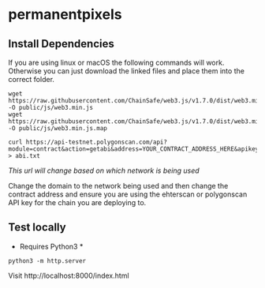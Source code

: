 # permanentpixels

## Install Dependencies

If you are using linux or macOS the following commands will work. Otherwise you can just download the linked files and place them into the correct folder. 
```
wget https://raw.githubusercontent.com/ChainSafe/web3.js/v1.7.0/dist/web3.min.js -O public/js/web3.min.js
wget https://raw.githubusercontent.com/ChainSafe/web3.js/v1.7.0/dist/web3.min.js.map -O public/js/web3.min.js.map
```

```
curl https://api-testnet.polygonscan.com/api?module=contract&action=getabi&address=YOUR_CONTRACT_ADDRESS_HERE&apikey=API_KEY_HERE > abi.txt
```

*This url will change based on which network is being used*

Change the domain to the network being used and then change the contract address and ensure you are using the ehterscan or polygonscan API key for the chain you are deploying to. 

## Test locally
* Requires Python3 *

```
python3 -m http.server
```

Visit http://localhost:8000/index.html
